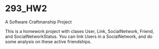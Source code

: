 293_HW2
=======

A Software Craftmanship Project

This is a homework project with clases User, Link, SocialNetwork, Friend, and SocialNetworkStatus.
You can link Users in a SocialNetwork, and do some analysis on these active friendships.
